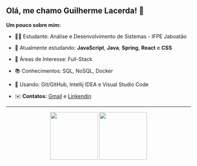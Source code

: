 ## Olá, me chamo Guilherme Lacerda! 👋

**Um pouco sobre mim:**

- 👨‍🎓 Estudante: Análise e Desenvolvimento de Sistemas - IFPE Jaboatão

- 📖 Atualmente estudando: **JavaScript**, **Java**, **Spring**, **React** e **CSS**

- 👔 Áreas de Interesse: Full-Stack

- 📚 Conhecimentos: SQL, NoSQL, Docker

- 🧰 Usando: Git/GitHub, Intellij IDEA e Visual Studio Code

- ✉️ **Contatos:** [Gmail](mailto:lacerdagui42@gmail.com) e [Linkendin](https://www.linkedin.com/in/guilherme-lacerda-498996210/) 


---

<div align="center">
  <img height = "130em" src="https://github-readme-stats.vercel.app/api?username=lsguilherme&show_icons=true&theme=darcula&include_all_commits=true&count_private=true"/>
  <img height = "130em" src="https://github-readme-stats.vercel.app/api/top-langs/?username=lsguilherme&layout=compact&langs_count=7&theme=darcula&count_private=true"/>
</div>			
	
